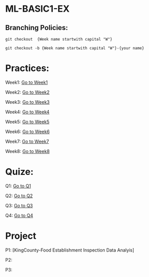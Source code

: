 # ML-BASIC1-EX
## Branching Policies:
`git checkout  {Week name startwith capital "W"}`

`git checkout -b {Week name startwith capital "W"}-{your name}`

# Practices:
Week1: [Go to Week1](https://github.com/MapsaBootCamp/ML-BASIC1-EX/tree/Week1)

Week2: [Go to Week2](https://github.com/MapsaBootCamp/ML-BASIC1-EX/tree/Week2)

Week3: [Go to Week3](https://github.com/MapsaBootCamp/ML-BASIC1-EX/tree/Week3)

Week4: [Go to Week4](https://github.com/MapsaBootCamp/ML-BASIC1-EX/tree/Week4)

Week5: [Go to Week5](https://github.com/MapsaBootCamp/ML-BASIC1-EX/tree/Week5)

Week6: [Go to Week6](https://github.com/MapsaBootCamp/ML-BASIC1-EX/tree/Week6)

Week7: [Go to Week7](https://github.com/MapsaBootCamp/ML-BASIC1-EX/tree/Week7)

Week8: [Go to Week8](https://github.com/MapsaBootCamp/ML-BASIC1-EX/tree/Week8)

# Quize:

Q1: [Go to Q1](https://github.com/MapsaBootCamp/ML-BASIC1-EX/tree/Q1)

Q2: [Go to Q2](https://github.com/MapsaBootCamp/ML-BASIC1-EX/tree/Q2)

Q3: [Go to Q3](https://github.com/MapsaBootCamp/ML-BASIC1-EX/tree/Q3)

Q4: [Go to Q4](https://github.com/MapsaBootCamp/ML-BASIC1-EX/tree/Q4)

# Project

P1: [KingCounty-Food Establishment Inspection Data Analyis]

P2: 

P3: 

